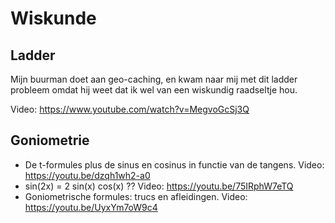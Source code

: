 # Wiskunde

## Ladder
Mijn buurman doet aan geo-caching, en kwam naar mij met dit ladder probleem omdat hij weet dat ik wel van een wiskundig raadseltje hou. 

Video: https://www.youtube.com/watch?v=MegvoGcSj3Q

## Goniometrie
* De t-formules plus de sinus en cosinus in functie van de tangens. Video: https://youtu.be/dzqh1wh2-a0
* sin(2x) = 2 sin(x) cos(x) ?? Video: https://youtu.be/75IRphW7eTQ
* Goniometrische formules: trucs en afleidingen. Video: https://youtu.be/UyxYm7oW9c4
